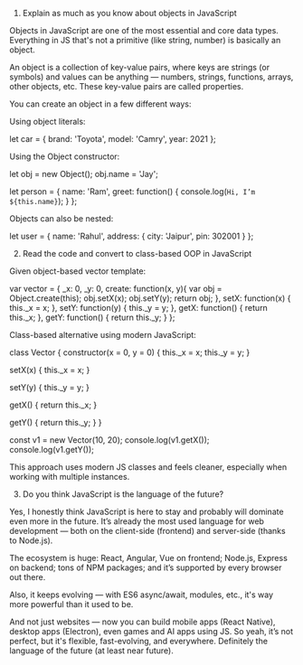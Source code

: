1. Explain as much as you know about objects in JavaScript

Objects in JavaScript are one of the most essential and core data types. Everything in JS that's not a primitive (like string, number) is basically an object.

An object is a collection of key-value pairs, where keys are strings (or symbols) and values can be anything — numbers, strings, functions, arrays, other objects, etc. These key-value pairs are called properties.

You can create an object in a few different ways:

Using object literals:

let car = {
  brand: 'Toyota',
  model: 'Camry',
  year: 2021
};

Using the Object constructor:

let obj = new Object();
obj.name = 'Jay';


let person = {
  name: 'Ram',
  greet: function() {
    console.log(`Hi, I’m ${this.name}`);
  }
};

Objects can also be nested:

let user = {
  name: 'Rahul',
  address: {
    city: 'Jaipur',
    pin: 302001
  }
};


2. Read the code and convert to class-based OOP in JavaScript

Given object-based vector template:

var vector = {
  _x: 0,
  _y: 0,
  create: function(x, y){
    var obj = Object.create(this);
    obj.setX(x);
    obj.setY(y);
    return obj;
  },
  setX: function(x) { this._x = x; },
  setY: function(y) { this._y = y; },
  getX: function() { return this._x; },
  getY: function() { return this._y; }
};

Class-based alternative using modern JavaScript:

class Vector {
  constructor(x = 0, y = 0) {
    this._x = x;
    this._y = y;
  }

  setX(x) {
    this._x = x;
  }

  setY(y) {
    this._y = y;
  }

  getX() {
    return this._x;
  }

  getY() {
    return this._y;
  }
}

const v1 = new Vector(10, 20);
console.log(v1.getX()); 
console.log(v1.getY()); 

This approach uses modern JS classes and feels cleaner, especially when working with multiple instances.

3. Do you think JavaScript is the language of the future?

Yes, I honestly think JavaScript is here to stay and probably will dominate even more in the future. It’s already the most used language for web development — both on the client-side (frontend) and server-side (thanks to Node.js).

The ecosystem is huge: React, Angular, Vue on frontend; Node.js, Express on backend; tons of NPM packages; and it’s supported by every browser out there.

Also, it keeps evolving — with ES6 async/await, modules, etc., it's way more powerful than it used to be.

And not just websites — now you can build mobile apps (React Native), desktop apps (Electron), even games and AI apps using JS. So yeah, it’s not perfect, but it's flexible, fast-evolving, and everywhere. Definitely the language of the future (at least near future).